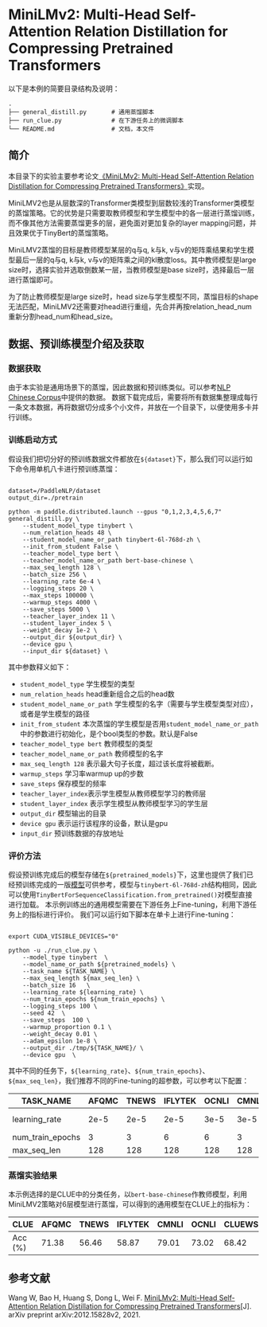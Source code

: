 # MiniLMv2: Multi-Head Self-Attention Relation Distillation for Compressing Pretrained Transformers

以下是本例的简要目录结构及说明：
```
.
├── general_distill.py       # 通用蒸馏脚本
├── run_clue.py              # 在下游任务上的微调脚本
└── README.md                # 文档，本文件
```
## 简介
本目录下的实验主要参考论文[《MiniLMv2: Multi-Head Self-Attention Relation Distillation for Compressing Pretrained Transformers》](https://arxiv.org/abs/2012.15828)实现。

MiniLMV2也是从层数深的Transformer类模型到层数较浅的Transformer类模型的蒸馏策略。它的优势是只需要取教师模型和学生模型中的各一层进行蒸馏训练，而不像其他方法需要蒸馏更多的层，避免面对更加复杂的layer mapping问题，并且效果优于TinyBert的蒸馏策略。

MiniLMV2蒸馏的目标是教师模型某层的q与q, k与k, v与v的矩阵乘结果和学生模型最后一层的q与q, k与k, v与v的矩阵乘之间的kl散度loss。其中教师模型是large size时，选择实验并选取倒数某一层，当教师模型是base size时，选择最后一层进行蒸馏即可。

为了防止教师模型是large size时，head size与学生模型不同，蒸馏目标的shape无法匹配，MiniLMV2还需要对head进行重组，先合并再按relation_head_num重新分割head_num和head_size。

## 数据、预训练模型介绍及获取

### 数据获取
由于本实验是通用场景下的蒸馏，因此数据和预训练类似。可以参考[NLP Chinese Corpus](https://github.com/brightmart/nlp_chinese_corpus)中提供的数据。
数据下载完成后，需要将所有数据集整理成每行一条文本数据，再将数据切分成多个小文件，并放在一个目录下，以便使用多卡并行训练。

### 训练启动方式

假设我们把切分好的预训练数据文件都放在`${dataset}`下，那么我们可以运行如下命令用单机八卡进行预训练蒸馏：
```shell

dataset=/PaddleNLP/dataset
output_dir=./pretrain

python -m paddle.distributed.launch --gpus "0,1,2,3,4,5,6,7" general_distill.py \
    --student_model_type tinybert \
    --num_relation_heads 48 \
    --student_model_name_or_path tinybert-6l-768d-zh \
    --init_from_student False \
    --teacher_model_type bert \
    --teacher_model_name_or_path bert-base-chinese \
    --max_seq_length 128 \
    --batch_size 256 \
    --learning_rate 6e-4 \
    --logging_steps 20 \
    --max_steps 100000 \
    --warmup_steps 4000 \
    --save_steps 5000 \
    --teacher_layer_index 11 \
    --student_layer_index 5 \
    --weight_decay 1e-2 \
    --output_dir ${output_dir} \
    --device gpu \
    --input_dir ${dataset} \

```

其中参数释义如下：

- `student_model_type` 学生模型的类型
- `num_relation_heads` head重新组合之后的head数
- `student_model_name_or_path` 学生模型的名字（需要与学生模型类型对应），或者是学生模型的路径
- `init_from_student` 本次蒸馏的学生模型是否用`student_model_name_or_path`中的参数进行初始化，是个bool类型的参数。默认是False
- `teacher_model_type bert` 教师模型的类型
- `teacher_model_name_or_path`  教师模型的名字
- `max_seq_length 128` 表示最大句子长度，超过该长度将被截断。
- `warmup_steps` 学习率warmup up的步数
- `save_steps` 保存模型的频率
- `teacher_layer_index`表示学生模型从教师模型学习的教师层
- `student_layer_index` 表示学生模型从教师模型学习的学生层
- `output_dir` 模型输出的目录
- `device gpu` 表示运行该程序的设备，默认是gpu
- `input_dir` 预训练数据的存放地址



### 评价方法

假设预训练完成后的模型存储在`${pretrained_models}`下，这里也提供了我们已经预训练完成的一版[模型](https://paddlenlp.bj.bcebos.com/models/general_distill/minilmv2_6l_768d_ch.tar.gz)可供参考，模型与`tinybert-6l-768d-zh`结构相同，因此可以使用`TinyBertForSequenceClassification.from_pretrained()`对模型直接进行加载。
本示例训练出的通用模型需要在下游任务上Fine-tuning，利用下游任务上的指标进行评价。
我们可以运行如下脚本在单卡上进行Fine-tuning：

```shell

export CUDA_VISIBLE_DEVICES="0"

python -u ./run_clue.py \
    --model_type tinybert  \
    --model_name_or_path ${pretrained_models} \
    --task_name ${TASK_NAME} \
    --max_seq_length ${max_seq_len} \
    --batch_size 16   \
    --learning_rate ${learning_rate} \
    --num_train_epochs ${num_train_epochs} \
    --logging_steps 100 \
    --seed 42  \
    --save_steps  100 \
    --warmup_proportion 0.1 \
    --weight_decay 0.01 \
    --adam_epsilon 1e-8 \
    --output_dir ./tmp/${TASK_NAME}/ \
    --device gpu  \

```


其中不同的任务下，`${learning_rate}`、`${num_train_epochs}`、`${max_seq_len}`，我们推荐不同的Fine-tuning的超参数，可以参考以下配置：

| TASK_NAME        | AFQMC | TNEWS | IFLYTEK | OCNLI | CMNLI | CLUEWSC2020 | CSL  |
| ---------------- | ----- | ----- | ------- | ----- | ----- | ----------- | ---- |
| learning_rate    | 2e-5  | 2e-5  | 2e-5    | 3e-5  | 3e-5  | 1e-5        | 1e-5 |
| num_train_epochs | 3     | 3     | 6       | 6     | 3     | 50          | 8    |
| max_seq_len      | 128   | 128   | 128     | 128   | 128   | 128         | 256  |


### 蒸馏实验结果

本示例选择的是CLUE中的分类任务，以`bert-base-chinese`作教师模型，利用MiniLMV2策略对6层模型进行蒸馏，可以得到的通用模型在CLUE上的指标为：

| CLUE    | AFQMC | TNEWS | IFLYTEK | CMNLI | OCNLI | CLUEWSC2020 | CSL   |
| ------- | ----- | ----- | ------- | ----- | ----- | ----------- | ----- |
| Acc (%) | 71.38 | 56.46 | 58.87   | 79.01 | 73.02 | 68.42       | 77.73 |


## 参考文献

Wang W, Bao H, Huang S, Dong L, Wei F. [MiniLMv2: Multi-Head Self-Attention Relation Distillation for Compressing Pretrained Transformers](https://arxiv.org/abs/2012.15828)[J]. arXiv preprint arXiv:2012.15828v2, 2021.
